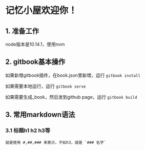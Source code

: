 # 记忆小屋欢迎你！


## 1. 准备工作

node版本是10.14.1，使用nvm


## 2. gitbook基本操作
如果新增gitbook插件，在book.json里新增，运行 `gitbook install`

如果需要本地运行，运行 `gitbook serve`

如果需要生成_book，然后发到github page，运行 `gitbook build`


## 3. 常用markdown语法

### 3.1 标题h1 h2 h3等
```
就是使用 #,##,### 来表示，不如h3，就是 `### 名字`
```

